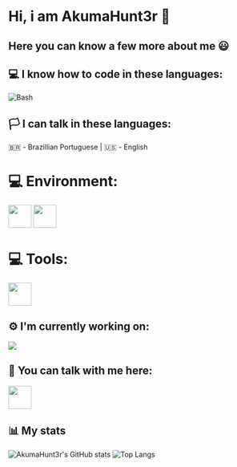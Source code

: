 # Hi, i am AkumaHunt3r 👋
##  Here you can know a few more about me 😃

## 💻 I know how to code in these languages:
![Bash](https://www.vectorlogo.zone/logos/gnu_bash/gnu_bash-icon.svg)

## 🏳️ I can talk in these languages:
🇧🇷 - Brazillian Portuguese
|
🇺🇸️ - English

# 💻 Environment:
[<img src="https://www.vectorlogo.zone/logos/ubuntu/ubuntu-icon.svg" width="46">](https://ubuntu.com)
[<img src="https://www.vectorlogo.zone/logos/android/android-official.svg" width="46">](https://source.android.com/)

# 💻 Tools:
[<img src="https://www.vectorlogo.zone/logos/atom_io/atom_io-icon.svg" width="46">](https://atom.io)

## ⚙️ I'm currently working on: 
[<img src="https://github-readme-stats.vercel.app/api/pin/?username=AkumaHunt3r&repo=OptimKernel&theme=tokyonight">](https://github.com/AkumaHunt3r/OptimKernel)

## 💬 You can talk with me here: 
[<img src="https://www.vectorlogo.zone/logos/telegram/telegram-tile.svg" width="46">](https://t.me/AkumaHunt3r)

## 📊️ My stats
![AkumaHunt3r's GitHub stats](https://github-readme-stats.vercel.app/api?username=AkumaHunt3r&show_icons=true&theme=tokyonight)
![Top Langs](https://github-readme-stats.vercel.app/api/top-langs/?username=AkumaHunt3r&layout=compact&theme=tokyonight)
